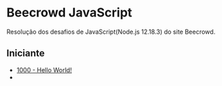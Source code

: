# Beecrowd JavaScript
 Resolução dos desafios de JavaScript(Node.js 12.18.3) do site Beecrowd.
 
## Iniciante ##
* [1000 - Hello World!](https://github.com/felipemadu13/Beecrowd_JavaScript/blob/13b86e47d3caebc96e1d9e8fe1b597e09001ec04/ex1000.js)
* 
